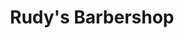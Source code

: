 ---
title: "Rudy's Barbershop"
url: /portland/rudys-barbershop-northwest-13th-avenue/
shop: hairdresser
---